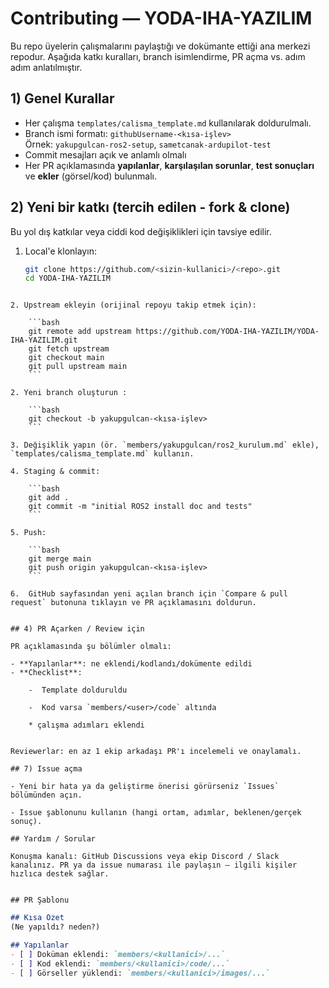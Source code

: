 # Contributing — YODA-IHA-YAZILIM

Bu repo üyelerin çalışmalarını paylaştığı ve dokümante ettiği ana merkezi repodur. Aşağıda katkı kuralları, branch isimlendirme, PR açma vs. adım adım anlatılmıştır.

## 1) Genel Kurallar
- Her çalışma `templates/calisma_template.md` kullanılarak doldurulmalı.
- Branch ismi formatı: `githubUsername-<kısa-işlev>`  
  Örnek: `yakupgulcan-ros2-setup`, `sametcanak-ardupilot-test`
- Commit mesajları açık ve anlamlı olmalı
- Her PR açıklamasında **yapılanlar**, **karşılaşılan sorunlar**, **test sonuçları** ve **ekler** (görsel/kod) bulunmalı.

## 2) Yeni bir katkı (tercih edilen - fork & clone)
Bu yol dış katkılar veya ciddi kod değişiklikleri için tavsiye edilir.

1. Local'e klonlayın:
   ```bash
   git clone https://github.com/<sizin-kullanici>/<repo>.git
   cd YODA-IHA-YAZILIM
````

2. Upstream ekleyin (orijinal repoyu takip etmek için):
    
    ```bash
    git remote add upstream https://github.com/YODA-IHA-YAZILIM/YODA-IHA-YAZILIM.git
    git fetch upstream
    git checkout main
    git pull upstream main
    ```
    
2. Yeni branch oluşturun :
    
    ```bash
    git checkout -b yakupgulcan-<kısa-işlev>
    ```
    
3. Değişiklik yapın (ör. `members/yakupgulcan/ros2_kurulum.md` ekle), `templates/calisma_template.md` kullanın.
    
4. Staging & commit:
    
    ```bash
    git add .
    git commit -m "initial ROS2 install doc and tests"
    ```
    
5. Push:
    
    ```bash
    git merge main
    git push origin yakupgulcan-<kısa-işlev>
    ```
    
6.  GitHub sayfasından yeni açılan branch için `Compare & pull request` butonuna tıklayın ve PR açıklamasını doldurun.
    

## 4) PR Açarken / Review için

PR açıklamasında şu bölümler olmalı:

- **Yapılanlar**: ne eklendi/kodlandı/dokümente edildi
- **Checklist**:
    
    -  Template dolduruldu
        
    -  Kod varsa `members/<user>/code` altında
        
    * çalışma adımları eklendi
        

Reviewerlar: en az 1 ekip arkadaşı PR'ı incelemeli ve onaylamalı.

## 7) Issue açma

- Yeni bir hata ya da geliştirme önerisi görürseniz `Issues` bölümünden açın.
    
- Issue şablonunu kullanın (hangi ortam, adımlar, beklenen/gerçek sonuç).

## Yardım / Sorular

Konuşma kanalı: GitHub Discussions veya ekip Discord / Slack kanalınız. PR ya da issue numarası ile paylaşın — ilgili kişiler hızlıca destek sağlar.


## PR Şablonu
````
```markdown
## Kısa Özet
(Ne yapıldı? neden?)

## Yapılanlar
- [ ] Doküman eklendi: `members/<kullanici>/...`
- [ ] Kod eklendi: `members/<kullanici>/code/...`
- [ ] Görseller yüklendi: `members/<kullanici>/images/...`

````